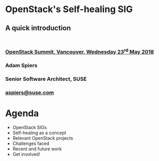 <!-- .slide: data-state="cover" id="cover-page" data-menu-title="Introduction" data-timing="20" -->
<div class="title">
    <h1>OpenStack's Self-healing SIG</h1>
    <h2 style="margin-bottom: 50px;">A quick introduction</h2>
    <h3>
        <a href="https://www.meetup.com/Openstack-London/events/247958746/">
            OpenStack Summit, Vancouver, Wednesday 23<sup>rd</sup> May 2018
        </a>
    </h3>
</div>

<div class="row presenters">
    <div class="presenter presenter-1">
        <h3 class="name">Adam Spiers</h3>
        <h3 class="job-title">Senior Software Architect, SUSE</h3>
        <h3 class="email"><a href="mailto:aspiers@suse.com">aspiers@suse.com</a></h3>
    </div>
</div>


<!-- .slide: data-state="normal" id="agenda" data-timing="30" -->
# Agenda

*   OpenStack SIGs
*   Self-healing as a concept
*   Relevant OpenStack projects
*   Challenges faced
*   Recent and future work
*   Get involved!
